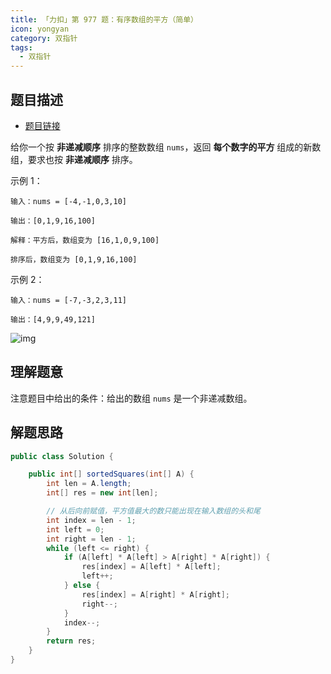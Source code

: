 ```yaml
---
title: 「力扣」第 977 题：有序数组的平方（简单）
icon: yongyan
category: 双指针
tags:
  - 双指针
---
```


## 题目描述

+ [题目链接](https://leetcode-cn.com/problems/squares-of-a-sorted-array/)

给你一个按 **非递减顺序** 排序的整数数组 `nums`，返回 **每个数字的平方** 组成的新数组，要求也按 **非递减顺序** 排序。

示例 1：

```
输入：nums = [-4,-1,0,3,10]

输出：[0,1,9,16,100]

解释：平方后，数组变为 [16,1,0,9,100]

排序后，数组变为 [0,1,9,16,100]
```

示例 2：

```
输入：nums = [-7,-3,2,3,11]

输出：[4,9,9,49,121]
```

![img](https://tva1.sinaimg.cn/large/008i3skNgy1gu5ou27u5kj60na0bqmxm02.jpg)

## 理解题意

注意题目中给出的条件：给出的数组 `nums` 是一个非递减数组。

## 解题思路

```java
public class Solution {

    public int[] sortedSquares(int[] A) {
        int len = A.length;
        int[] res = new int[len];

        // 从后向前赋值，平方值最大的数只能出现在输入数组的头和尾
        int index = len - 1;
        int left = 0;
        int right = len - 1;
        while (left <= right) {
            if (A[left] * A[left] > A[right] * A[right]) {
                res[index] = A[left] * A[left];
                left++;
            } else {
                res[index] = A[right] * A[right];
                right--;
            }
            index--;
        }
        return res;
    }
}
```

